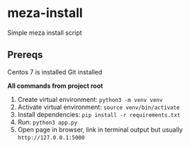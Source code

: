 # meza-install
Simple meza install script

## Prereqs
Centos 7 is installed
Git installed

**All commands from project root**

1. Create virtual environment: `python3 -m venv venv`
2. Activate virtual environment: `source venv/bin/activate`
3. Install dependencies: `pip install -r requirements.txt`
4. Run: `python3 app.py`
5. Open page in browser, link in terminal output but usually `http://127.0.0.1:5000`
